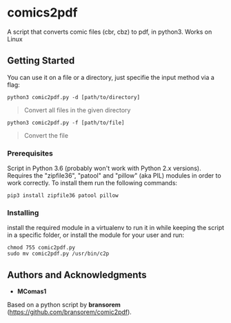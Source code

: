 # comics2pdf
A script that converts comic files (cbr, cbz) to pdf, in python3. Works on Linux

## Getting Started

You can use it on a file or a directory, just specifie the input method via a flag:
```
python3 comic2pdf.py -d [path/to/directory]
```
> Convert all files in the given directory
```
python3 comic2pdf.py -f [path/to/file]
```
> Convert the file

### Prerequisites

Script in Python 3.6 (probably won't work with Python 2.x versions). Requires the "zipfile36", "patool" and "pillow" (aka PIL) modules in order to work correctly. To install them run the following commands:

```
pip3 install zipfile36 patool pillow
```

### Installing

install the required module in a virtualenv to run it in while keeping the script in a specific folder, or install the module for your user and run:
```
chmod 755 comic2pdf.py
sudo mv comic2pdf.py /usr/bin/c2p
```

## Authors and Acknowledgments

* **MComas1**

Based on a python script by **bransorem** (https://github.com/bransorem/comic2pdf).
